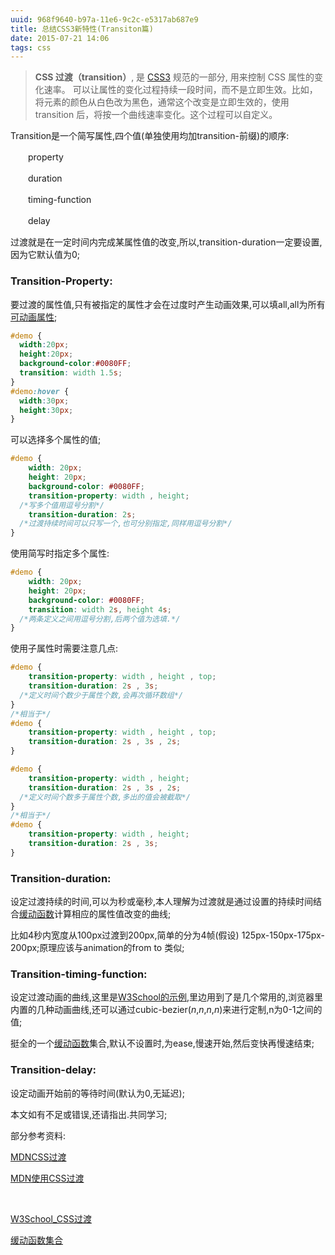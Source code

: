 ```yaml
---
uuid: 968f9640-b97a-11e6-9c2c-e5317ab687e9
title: 总结CSS3新特性(Transiton篇)
date: 2015-07-21 14:06
tags: css
---
```

 
> **CSS 过渡（transition）**, 是 [CSS3](https://developer.mozilla.org/en-US/docs/CSS/CSS3) 规范的一部分, 用来控制 CSS 属性的变化速率。 可以让属性的变化过程持续一段时间，而不是立即生效。比如，将元素的颜色从白色改为黑色，通常这个改变是立即生效的，使用 transition 后，将按一个曲线速率变化。这个过程可以自定义。
<!-- more -->

Transition是一个简写属性,四个值(单独使用均加transition-前缀)的顺序:

　　property

　　duration

　　timing-function

　　delay

过渡就是在一定时间内完成某属性值的改变,所以,transition-duration一定要设置,因为它默认值为0;

### Transition-Property:

要过渡的属性值,只有被指定的属性才会在过度时产生动画效果,可以填all,all为所有[可动画属性](https://developer.mozilla.org/en-US/docs/CSS/CSS_animated_properties);

```css
#demo {
  width:20px;
  height:20px;
  background-color:#0080FF;
  transition: width 1.5s;
}
#demo:hover {
  width:30px;
  height:30px;
}
```


可以选择多个属性的值;

```css
#demo {
	width: 20px;
	height: 20px;
	background-color: #0080FF;
	transition-property: width , height;
  /*写多个值用逗号分割*/
	transition-duration: 2s;
  /*过渡持续时间可以只写一个,也可分别指定,同样用逗号分割*/
}
```

使用简写时指定多个属性:

```css
#demo {
	width: 20px;
	height: 20px;
	background-color: #0080FF;
	transition: width 2s, height 4s;
  /*两条定义之间用逗号分割,后两个值为选填.*/
}
```

使用子属性时需要注意几点:

```css
#demo {
	transition-property: width , height , top;
	transition-duration: 2s , 3s;
  /*定义时间个数少于属性个数,会再次循环数组*/
}
/*相当于*/
#demo {
	transition-property: width , height , top;
	transition-duration: 2s , 3s , 2s;
}

#demo {
	transition-property: width , height;
	transition-duration: 2s , 3s , 2s;
  /*定义时间个数多于属性个数,多出的值会被截取*/
}
/*相当于*/
#demo {
	transition-property: width , height;
	transition-duration: 2s , 3s;
}
```

### Transition-duration:


设定过渡持续的时间,可以为秒或毫秒,本人理解为过渡就是通过设置的持续时间结合[缓动函数](https://developer.mozilla.org/zh-CN/docs/Web/CSS/transition-timing-function#.E8.AF.AD.E6.B3.95)计算相应的属性值改变的曲线;

比如4秒内宽度从100px过渡到200px,简单的分为4帧(假设) 125px-150px-175px-200px;原理应该与animation的from to 类似;

### Transition-timing-function:

设定过渡动画的曲线,这里是[W3School的示例](http://www.w3school.com.cn/tiy/t.asp?f=css3_transition-timing-function2),里边用到了是几个常用的,浏览器里内置的几种动画曲线,还可以通过cubic-bezier(_n_,_n_,_n_,_n_)来进行定制,n为0-1之间的值;

挺全的一个[缓动函数](http://easings.net/zh-cn)集合,默认不设置时,为ease,慢速开始,然后变快再慢速结束;

### Transition-delay:

设定动画开始前的等待时间(默认为0,无延迟);


本文如有不足或错误,还请指出.共同学习;

部分参考资料:


[MDNCSS过渡](https://developer.mozilla.org/zh-CN/docs/Web/CSS/transition)

[MDN使用CSS过渡](https://developer.mozilla.org/zh-CN/docs/Web/Guide/CSS/Using_CSS_transitions)

   

[W3School_CSS过渡](http://www.w3school.com.cn/css3/css3_transition.asp)

[缓动函数集合](http://easings.net/zh-cn)

 
